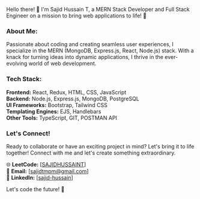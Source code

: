 Hello there! 👋 I'm Sajid Hussain T, a MERN Stack Developer and Full Stack Engineer on a mission to bring web applications to life! 🚀

### About Me:

Passionate about coding and creating seamless user experiences, I specialize in the MERN (MongoDB, Express.js, React, Node.js) stack. With a knack for turning ideas into dynamic applications, I thrive in the ever-evolving world of web development.

### Tech Stack:

**Frontend:** React, Redux, HTML, CSS, JavaScript  
**Backend:** Node.js, Express.js, MongoDB, PostgreSQL  
**UI Frameworks:** Bootstrap, Tailwind CSS  
**Templating Engines:** EJS, Handlebars  
**Other Tools:** TypeScript, GIT, POSTMAN API  

### Let's Connect!

Ready to collaborate or have an exciting project in mind? Let's bring it to life together! Connect with me and let's create something extraordinary.

🌐 **LeetCode:** [[SAJIDHUSSAINT](https://leetcode.com/SAJIDHUSSAINT/)]  
📧 **Email:** [sajidtmpm@gmail.com]  
📱 **LinkedIn:** [[sajid-hussain](https://www.linkedin.com/in/sajid-hussain-17b6b21b8/)]  


Let's code the future! 🚀
